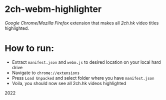 # 2ch-webm-highlighter
_Google Chrome_/_Mozilla Firefox_ extension that makes all _2ch.hk_ video titles highlighted.

# How to run:

* Extract `manifest.json` and `webm.js` to desired location on your local hard drive 
* Navigate to `chrome://extensions`
* Press `Load Unpacked` and select folder where you have `manifest.json`
* Voila, you should now see all 2ch.hk videos highlighted 

2022
